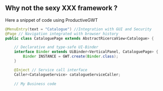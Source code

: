 ##  Why not the sexy XXX framework ?

Here a snippet of code using ProductiveGWT
<!-- .element: class="fragment" data-fragment-index="1" -->

```Java
@MenuEntry(text = "Catalogue") //Integration with GUI and Security
@Page // Navigation integrated with browser history
public class CataloguePage extends AbstractRicercaView<Catalogue> {

    // Declarative and type-safe UI-Binder
    interface Binder extends UiBinder<VerticalPanel, CataloguePage> {
        Binder INSTANCE = GWT.create(Binder.class);
    }

    @Inject // Service call interface
    Caller<CatalogueService> catalogueServiceCaller; 
    
    // My Business code
``` 
<!-- .element: class="fragment" data-fragment-index="1" -->
